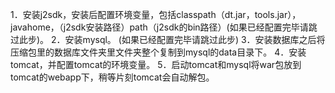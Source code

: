 1．安装j2sdk，安装后配置环境变量，包括classpath（dt.jar，tools.jar），javahome，（j2sdk安装路径）path（j2sdk的bin路径）(如果已经配置完毕请跳过此步)。
2．安装mysql。  (如果已经配置完毕请跳过此步)
3．安装数据库之后将压缩包里的数据库文件夹里文件夹整个复制到mysql的data目录下。
4．安装tomcat，并配置tomcat的环境变量。
5．启动tomcat和mysql将war包放到tomcat的webapp下，稍等片刻tomcat会自动解包。

